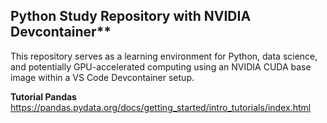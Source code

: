 ## Python Study Repository with NVIDIA Devcontainer**

This repository serves as a learning environment for Python, data science, and potentially GPU-accelerated computing using an NVIDIA CUDA base image within a VS Code Devcontainer setup.

**Tutorial Pandas**
https://pandas.pydata.org/docs/getting_started/intro_tutorials/index.html